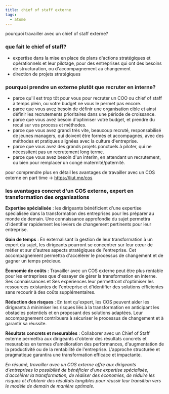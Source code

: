 ```yaml
---
title: chief of staff externe
tags:
  - atome
---
```

pourquoi travailler avec un chief of staff externe?

### que fait le chief of staff?
- expertise dans la mise en place de plans d'actions stratégiques et opérationnels et leur pilotage, pour des entreprises qui ont des besoins de structuration, ou d'accompagnement au changement
- direction de projets stratégiques

### pourquoi prendre un externe plutôt que recruter en interne?
- parce qu'il est trop tôt pour vous pour recruter un COO ou chief of staff à temps plein, ou votre budget ne vous le permet pas encore.
- parce que vous avez besoin de définir une organisation cible et ainsi définir les recrutements prioritaires dans une période de croissance.
- parce que vous avez besoin d'optimiser votre budget, et prendre du recul sur vos process et méthodes.
- parce que vous avez grandi très vite, beaucoup recruté, responsabilisé de jeunes managers, qui doivent être formés et accompagnés, avec des méthodes et pratiques alignées avec la culture d'entreprise.
- parce que vous avez des grands projets ponctuels à piloter, qui ne nécessitent pas un recrutement long terme.
- parce que vous avez besoin d'un interim, en attendant un recrutement, ou bien pour remplacer un congé maternité/paternité.

pour comprendre plus en détail les avantages de travailler avec un COS externe en part time -> https://liut.me/cos

### les avantages concret d'un COS externe, expert en transformation des organisations

**Expertise spécialisée** : les dirigeants bénéficient d'une expertise spécialisée dans la transformation des entreprises pour les préparer au monde de demain. Une connaissance approfondie du sujet permettra d'identifier rapidement les leviers de changement pertinents pour leur entreprise.

**Gain de temps** : En externalisant la gestion de leur transformation à un expert du sujet, les dirigeants pourront se concentrer sur leur cœur de métier et sur d'autres aspects stratégiques de l'entreprise. Cet accompagnement permettra d'accélérer le processus de changement et de gagner un temps précieux.

**Économie de coûts** : Travailler avec un COS externe peut être plus rentable pour les entreprises que d'essayer de gérer la transformation en interne. Ses connaissances et Ses expériences leur permettront d'optimiser les ressources existantes de l'entreprise et d'identifier des solutions efficientes sans recourir à des coûts supplémentaires.

**Réduction des risques** : En tant qu'expert, les COS peuvent aider les dirigeants à minimiser les risques liés à la transformation en anticipant les obstacles potentiels et en proposant des solutions adaptées. Leur accompagnement contribuera à sécuriser le processus de changement et à garantir sa réussite.

**Résultats concrets et mesurables** : Collaborer avec un Chief of Staff externe permettra aux dirigeants d'obtenir des résultats concrets et mesurables en termes d'amélioration des performances, d'augmentation de la productivité ou de la rentabilité de l'entreprise. L'approche structurée et pragmatique garantira une transformation efficace et impactante.

*En résumé, travailler avec un COS externe offre aux dirigeants d'entreprises la possibilité de bénéficier d'une expertise spécialisée, d'accélérer la transformation, de réaliser des économies, de réduire les risques et d'obtenir des résultats tangibles pour réussir leur transition vers le modèle de demain de manière optimale.*
